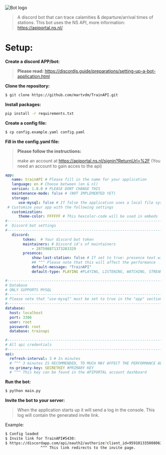 ![Bot logo](https://cdn.discordapp.com/attachments/885185159522041867/962433451779309588/trainapi.PNG)

> A discord bot that can trace calamities &amp; departure/arrival times of stations. This bot uses the NS API, more information: https://apiportal.ns.nl/



# Setup:
**Create a discord APP/bot:**

> **Please read:** https://discordjs.guide/preparations/setting-up-a-bot-application.html

**Clone the repository:**
```bash
$ git clone https://github.com/martvdm/TrainAPI.git
```

**Install packages:**
```bash
pip install -r requirements.txt
```

**Create a config file:**
```bash
$ cp config.example.yaml config.yaml
```

**Fill in the config.yaml file:**
> **Please follow the instructions:**
>
> make an account at https://apiportal.ns.nl/signin?ReturnUrl=%2F (You need an account to gain acces to the api)
```yaml
app:
   name: trainAPI # Please fill in the name for your application
   language: en # Choose between (en & nl)
   version: 1.0.0 # PLEASE DONT CHANGE THIS
   maintenance-mode: false # (NOT IMPLEMENTED YET)
   storage:
      use-mysql: false # If false the application uses a local file system (JSON)
 # Customize your app with the following settings
   customization:
      theme-color: FFFFFF # This hexcolor-code will be used in embeds
#----------------------------------------------------------------------------
#  Discord bot settings
#----------------------------------------------------------------------------
   discord:
        token:  # Your discord bot token
        maintainers: # Discord id's of maintainers
            - 287598871373283329
        presence:
            show-last-station: false # If set to true: presence text will change when a user requests information about station.
            ## ^^^ Please note that this will affect the performance
            default-message: "TrainAPI"
            default-type: PLAYING #PLAYING, LISTENING, WATCHING, STREAMING

#------------------------------------------------------------------------------
# Database
# ONLY SUPPORTS MYSQL
#------------------------------------------------------------------------------
# Please note that "use-mysql" must be set to true in the "app" section above, else this section will be ignored.
#------------------------------------------------------------------------------
database:
  host: localhost
  port: 3306
  user: root
  password: root
  database: trainapi

#------------------------------------------------------------------------------
# All api credentials
#------------------------------------------------------------------------------
api:
  refresh-interval: 3 # In minutes
  # ^^^ 3 minutes IS RECOMMENDED, TO MUCH MAY AFFECT THE PERFORMANCE ALSO YOU CAN BE RATE LIMITED BY NS
  ns-primary-key: SECRETKEY #PRIMARY KEY 
  # ^^^ This key can be found in the APIPORTAL account dashboard
```

**Run the bot:**
```bash
$ python main.py
```

**Invite the bot to your server:**

> When the application starts up it will send a log in the console. 
> This log will contain the generated invite link.

Example:
```bash
$ Config loaded
$ Invite link for TrainAPI#5430:
$ https://discordapp.com/api/oauth2/authorize?client_id=959101335008063558&permissions=544491302336&scope=applications.commands%20bot
                ^^^ This link redirects to the invite page.
```

